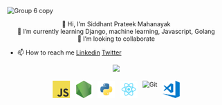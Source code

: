 ![Group 6 copy](https://user-images.githubusercontent.com/43869046/119824451-8ca77280-bf13-11eb-949c-ae0223456502.png)
<p align="center">
   👋 Hi, I’m Siddhant Prateek Mahanayak <br>
   🌱 I’m currently learning Django, machine learning, Javascript, Golang<br>
   💞️ I’m looking to collaborate <br>
</p>

- 📫 How to reach me [Linkedin](https://www.linkedin.com/in/siddhantprateek/) [Twitter](https://twitter.com/siddhantprateek)
<div style="text-align: center">
  <img src="https://user-images.githubusercontent.com/43869046/118442869-cce34580-b708-11eb-9c2f-c205c14176f5.gif"/>
</div>

<p align="center">
  <img src="https://raw.githubusercontent.com/github/explore/80688e429a7d4ef2fca1e82350fe8e3517d3494d/topics/javascript/javascript.png" alt="Javascript" height="40" style="vertical-align:top; margin:4px">
  <img src="https://raw.githubusercontent.com/github/explore/80688e429a7d4ef2fca1e82350fe8e3517d3494d/topics/nodejs/nodejs.png" alt="Node Js" height="40" style="vertical-align:top; margin:4px">
  <img src="https://raw.githubusercontent.com/github/explore/80688e429a7d4ef2fca1e82350fe8e3517d3494d/topics/python/python.png" alt="Python" height="40" style="vertical-align:top; margin:4px">
  <img src="https://raw.githubusercontent.com/github/explore/80688e429a7d4ef2fca1e82350fe8e3517d3494d/topics/react/react.png" alt="React" height="40" style="vertical-align:top; margin:4px">
  <img src="https://avatars.githubusercontent.com/u/18133?s=200&v=4" alt="Git" height="40" style="vertical-align:top; margin:4px">
  <img src="https://raw.githubusercontent.com/github/explore/80688e429a7d4ef2fca1e82350fe8e3517d3494d/topics/visual-studio-code/visual-studio-code.png" alt="VS Code" height="40" style="vertical-align:top; margin:4px">
</p>

